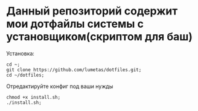 # Данный репозиторий содержит мои дотфайлы системы с установщиком(скриптом для баш)
Установка:
```
cd ~;
git clone https://github.com/lumetas/dotfiles.git;
cd ~/dotfiles;
```
Отредактируйте конфиг под ваши нужды

```
chmod +x install.sh;
./install.sh;
```

